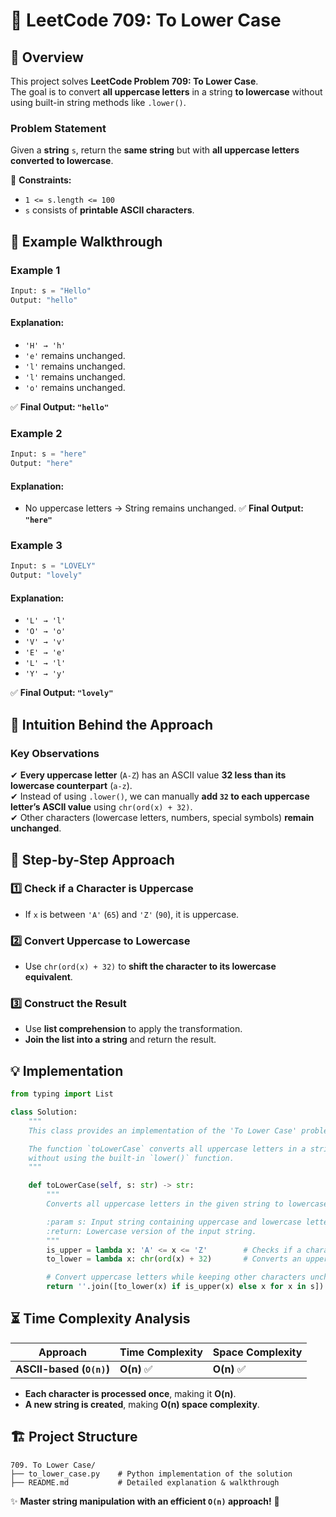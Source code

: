 # 🔡 **LeetCode 709: To Lower Case**

## 📌 **Overview**
This project solves **LeetCode Problem 709: To Lower Case**.  
The goal is to convert **all uppercase letters** in a string **to lowercase** without using built-in string methods like `.lower()`.

### **Problem Statement**
Given a **string** `s`, return the **same string** but with **all uppercase letters converted to lowercase**.

🔹 **Constraints:**
- `1 <= s.length <= 100`
- `s` consists of **printable ASCII characters**.

## 🎯 **Example Walkthrough**
### **Example 1**
```python
Input: s = "Hello"
Output: "hello"
```
#### **Explanation:**
- `'H' → 'h'`
- `'e'` remains unchanged.
- `'l'` remains unchanged.
- `'l'` remains unchanged.
- `'o'` remains unchanged.

✅ **Final Output: `"hello"`**

### **Example 2**
```python
Input: s = "here"
Output: "here"
```
#### **Explanation:**
- No uppercase letters → String remains unchanged.
✅ **Final Output: `"here"`**

### **Example 3**
```python
Input: s = "LOVELY"
Output: "lovely"
```
#### **Explanation:**
- `'L' → 'l'`
- `'O' → 'o'`
- `'V' → 'v'`
- `'E' → 'e'`
- `'L' → 'l'`
- `'Y' → 'y'`

✅ **Final Output: `"lovely"`**

## 🧠 **Intuition Behind the Approach**
### **Key Observations**
✔ **Every uppercase letter** (`A-Z`) has an ASCII value **32 less than its lowercase counterpart** (`a-z`).  
✔ Instead of using `.lower()`, we can manually **add `32` to each uppercase letter’s ASCII value** using `chr(ord(x) + 32)`.  
✔ Other characters (lowercase letters, numbers, special symbols) **remain unchanged**.

## 📝 **Step-by-Step Approach**
### **1️⃣ Check if a Character is Uppercase**
- If `x` is between `'A'` (`65`) and `'Z'` (`90`), it is uppercase.

### **2️⃣ Convert Uppercase to Lowercase**
- Use `chr(ord(x) + 32)` to **shift the character to its lowercase equivalent**.

### **3️⃣ Construct the Result**
- Use **list comprehension** to apply the transformation.
- **Join the list into a string** and return the result.

## **💡 Implementation**
```python
from typing import List

class Solution:
    """
    This class provides an implementation of the 'To Lower Case' problem.

    The function `toLowerCase` converts all uppercase letters in a string to lowercase 
    without using the built-in `lower()` function.
    """

    def toLowerCase(self, s: str) -> str:
        """
        Converts all uppercase letters in the given string to lowercase.

        :param s: Input string containing uppercase and lowercase letters.
        :return: Lowercase version of the input string.
        """
        is_upper = lambda x: 'A' <= x <= 'Z'        # Checks if a character is uppercase
        to_lower = lambda x: chr(ord(x) + 32)       # Converts an uppercase letter to lowercase

        # Convert uppercase letters while keeping other characters unchanged
        return ''.join([to_lower(x) if is_upper(x) else x for x in s])

```

## ⏳ **Time Complexity Analysis**
| Approach | Time Complexity | Space Complexity |
|----------|----------------|------------------|
| **ASCII-based (`O(n)`)** | **O(n)** ✅ | **O(n)** ✅ |

- **Each character is processed once**, making it **O(n)**.
- **A new string is created**, making **O(n) space complexity**.

## 🏗 **Project Structure**
```
709. To Lower Case/
├── to_lower_case.py    # Python implementation of the solution
├── README.md           # Detailed explanation & walkthrough
```

✨ **Master string manipulation with an efficient `O(n)` approach!** 🚀  